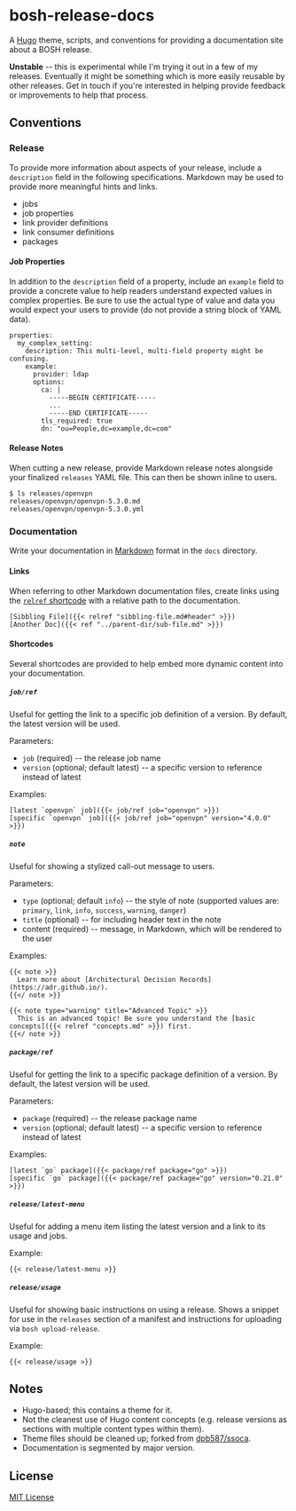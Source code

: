 # bosh-release-docs

A [Hugo](https://gohugo.io/) theme, scripts, and conventions for providing a documentation site about a BOSH release.

**Unstable** -- this is experimental while I'm trying it out in a few of my releases. Eventually it might be something which is more easily reusable by other releases. Get in touch if you're interested in helping provide feedback or improvements to help that process.


## Conventions


### Release

To provide more information about aspects of your release, include a `description` field in the following specifications. Markdown may be used to provide more meaningful hints and links.

 * jobs
 * job properties
 * link provider definitions
 * link consumer definitions
 * packages

#### Job Properties

In addition to the `description` field of a property, include an `example` field to provide a concrete value to help readers understand expected values in complex properties. Be sure to use the actual type of value and data you would expect your users to provide (do not provide a string block of YAML data).

    properties:
      my_complex_setting:
        description: This multi-level, multi-field property might be confusing.
        example:
          provider: ldap
          options:
            ca: |
              -----BEGIN CERTIFICATE-----
              ...
              -----END CERTIFICATE-----
            tls_required: true
            dn: "ou=People,dc=example,dc=com"


#### Release Notes

When cutting a new release, provide Markdown release notes alongside your finalized `releases` YAML file. This can then be shown inline to users.

    $ ls releases/openvpn
    releases/openvpn/openvpn-5.3.0.md
    releases/openvpn/openvpn-5.3.0.yml


### Documentation

Write your documentation in [Markdown](https://www.markdownguide.org/basic-syntax/) format in the `docs` directory.


#### Links

When referring to other Markdown documentation files, create links using the [`relref` shortcode](https://gohugo.io/content-management/shortcodes/#ref-and-relref) with a relative path to the documentation.

    [Sibbling File]({{< relref "sibbling-file.md#header" >}})
    [Another Doc]({{< ref "../parent-dir/sub-file.md" >}})


#### Shortcodes

Several shortcodes are provided to help embed more dynamic content into your documentation.


##### `job/ref`

Useful for getting the link to a specific job definition of a version. By default, the latest version will be used.

Parameters:

 * `job` (required) -- the release job name
 * `version` (optional; default latest) -- a specific version to reference instead of latest

Examples:

    [latest `openvpn` job]({{< job/ref job="openvpn" >}})
    [specific `openvpn` job]({{< job/ref job="openvpn" version="4.0.0" >}})


##### `note`

Useful for showing a stylized call-out message to users.

Parameters:

 * `type` (optional; default `info`) -- the style of note (supported values are: `primary`, `link`, `info`, `success`, `warning`, `danger`)
 * `title` (optional) -- for including header text in the note
 * content (required) -- message, in Markdown, which will be rendered to the user

Examples:

    {{< note >}}
      Learn more about [Architectural Decision Records](https://adr.github.io/).
    {{</ note >}}

    {{< note type="warning" title="Advanced Topic" >}}
      This is an advanced topic! Be sure you understand the [basic concepts]({{< relref "concepts.md" >}}) first.
    {{</ note >}}


##### `package/ref`

Useful for getting the link to a specific package definition of a version. By default, the latest version will be used.

Parameters:

 * `package` (required) -- the release package name
 * `version` (optional; default latest) -- a specific version to reference instead of latest

Examples:

    [latest `go` package]({{< package/ref package="go" >}})
    [specific `go` package]({{< package/ref package="go" version="0.21.0" >}})


##### `release/latest-menu`

Useful for adding a menu item listing the latest version and a link to its usage and jobs.

Example:

    {{< release/latest-menu >}}


##### `release/usage`

Useful for showing basic instructions on using a release. Shows a snippet for use in the `releases` section of a manifest and instructions for uploading via `bosh upload-release`.

Example:

    {{< release/usage >}}


## Notes

 * Hugo-based; this contains a theme for it.
 * Not the cleanest use of Hugo content concepts (e.g. release versions as sections with multiple content types within them).
 * Theme files should be cleaned up; forked from [dpb587/ssoca](https://github.com/dpb587/ssoca/tree/docs-hugo-site).
 * Documentation is segmented by major version.


## License

[MIT License](LICENSE)
